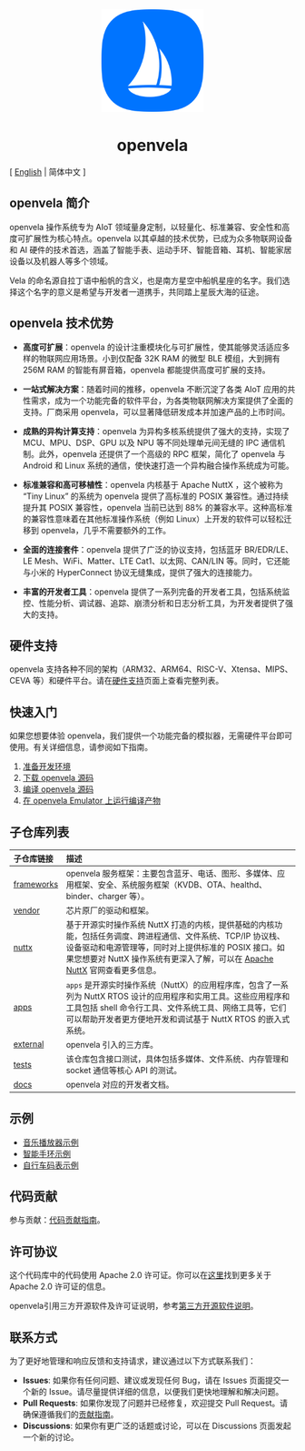 <div align="center">
  <img src="./images/openvela.svg" width="180" />
</div>

<h1 align="center">openvela</h1>

\[ [English](README.md) | 简体中文 \]

## openvela 简介

openvela 操作系统专为 AIoT 领域量身定制，以轻量化、标准兼容、安全性和高度可扩展性为核心特点。openvela 以其卓越的技术优势，已成为众多物联网设备和 AI 硬件的技术首选，涵盖了智能手表、运动手环、智能音箱、耳机、智能家居设备以及机器人等多个领域。

Vela 的命名源自拉丁语中船帆的含义，也是南方星空中船帆星座的名字。我们选择这个名字的意义是希望与开发者一道携手，共同踏上星辰大海的征途。

## openvela 技术优势

- **高度可扩展**：openvela 的设计注重模块化与可扩展性，使其能够灵活适应多样的物联网应用场景。小到仅配备 32K RAM 的微型 BLE 模组，大到拥有 256M RAM 的智能有屏音箱，openvela 都能提供高度可扩展的支持。

- **一站式解决方案**：随着时间的推移，openvela 不断沉淀了各类 AIoT 应用的共性需求，成为一个功能完备的软件平台，为各类物联网解决方案提供了全面的支持。厂商采用 openvela，可以显著降低研发成本并加速产品的上市时间。

- **成熟的异构计算支持**：openvela 为异构多核系统提供了强大的支持，实现了 MCU、MPU、DSP、GPU 以及 NPU 等不同处理单元间无缝的 IPC 通信机制。此外，openvela 还提供了一个高级的 RPC 框架，简化了 openvela 与 Android 和 Linux 系统的通信，使快速打造一个异构融合操作系统成为可能。

- **标准兼容和高可移植性**：openvela 内核基于 Apache NuttX ，这个被称为 “Tiny Linux” 的系统为 openvela 提供了高标准的 POSIX 兼容性。通过持续提升其 POSIX 兼容性，openvela 当前已达到 88% 的兼容水平。这种高标准的兼容性意味着在其他标准操作系统（例如 Linux）上开发的软件可以轻松迁移到 openvela，几乎不需要额外的工作。

- **全面的连接套件**：openvela 提供了广泛的协议支持，包括蓝牙 BR/EDR/LE、LE Mesh、WiFi、Matter、LTE Cat1、以太网、CAN/LIN 等。同时，它还能与小米的 HyperConnect 协议无缝集成，提供了强大的连接能力。

- **丰富的开发者工具**：openvela 提供了一系列完备的开发者工具，包括系统监控、性能分析、调试器、追踪、崩溃分析和日志分析工具，为开发者提供了强大的支持。

## 硬件支持

openvela 支持各种不同的架构（ARM32、ARM64、RISC-V、Xtensa、MIPS、CEVA 等）和硬件平台。请在[硬件支持](https://nuttx.apache.org/docs/latest/platforms/index.html)页面上查看完整列表。

## 快速入门

如果您想要体验 openvela，我们提供一个功能完备的模拟器，无需硬件平台即可使用。有关详细信息，请参阅如下指南。

1. [准备开发环境](./Getting_Started/Set_up_the_development_environment_zh-cn.md)
2. [下载 openvela 源码](./Getting_Started/Download_Vela_sources_zh-cn.md)
3. [编译 openvela 源码](./Getting_Started/Build_Vela_from_sources_zh-cn.md)
4. [在 openvela Emulator 上运行编译产物](./Getting_Started/Run_Vela_on_Vela_Emulator_zh-cn.md)

## 子仓库列表

| 子仓库链接                                                   | 描述                                                         |
| :----------------------------------------------------------- | :----------------------------------------------------------- |
| [frameworks](../../../../open-vela/frameworks) | openvela 服务框架：主要包含蓝牙、电话、图形、多媒体、应用框架、安全、系统服务框架（KVDB、OTA、healthd、binder、charger 等）。|
| [vendor](../../../../open-vela/vendor) | 芯片原厂的驱动和框架。 |
| [nuttx](../../../../open-vela/nuttx) | 基于开源实时操作系统 NuttX 打造的内核，提供基础的内核功能，包括任务调度、跨进程通信、文件系统、TCP/IP 协议栈、设备驱动和电源管理等，同时对上提供标准的 POSIX 接口。如果您想要对 NuttX 操作系统有更深入了解，可以在 [Apache NuttX](https://nuttx.apache.org/) 官网查看更多信息。 |
| [apps](../../../../open-vela/apps) | `apps` 是开源实时操作系统（NuttX）的应用程序库，包含了一系列为 NuttX RTOS 设计的应用程序和实用工具。这些应用程序和工具包括 shell 命令行工具、文件系统工具、网络工具等，它们可以帮助开发者更方便地开发和调试基于 NuttX RTOS 的嵌入式系统。 |
| [external](../../../../open-vela/external) | openvela 引入的三方库。 |
| [tests](../../../../open-vela/tests) | 该仓库包含接口测试，具体包括多媒体、文件系统、内存管理和 socket 通信等核心 API 的测试。 |
| [docs](../../../../open-vela/docs) | openvela 对应的开发者文档。 |

## 示例

- [音乐播放器示例](./Examples/Music_Player_Example_zh-cn.md)
- [智能手环示例](./Examples/Smart_Band_Example_zh-cn.md)
- [自行车码表示例](./Examples/X_Track_zh-cn.md)

## 代码贡献

参与贡献：[代码贡献指南](CONTRIBUTING_zh-cn.md)。

## 许可协议

这个代码库中的代码使用 Apache 2.0 许可证。你可以在[这里](https://www.apache.org/licenses/LICENSE-2.0.txt)找到更多关于 Apache 2.0 许可证的信息。

openvela引用三方开源软件及许可证说明，参考[第三方开源软件说明](Third_Party_and_Open_Source_Components_zh-cn.md)。

## 联系方式

为了更好地管理和响应反馈和支持请求，建议通过以下方式联系我们：

- **Issues**: 如果你有任何问题、建议或发现任何 Bug，请在 Issues 页面提交一个新的 Issue。请尽量提供详细的信息，以便我们更快地理解和解决问题。
- **Pull Requests**: 如果你发现了问题并已经修复，欢迎提交 Pull Request。请确保遵循我们的[贡献指南](./CONTRIBUTING_zh-cn.md)。
- **Discussions**: 如果你有更广泛的话题或讨论，可以在 Discussions 页面发起一个新的讨论。
